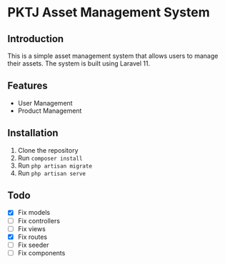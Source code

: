 # PKTJ Asset Management System

## Introduction

This is a simple asset management system that allows users to manage their assets. The system is built using Laravel 11.

## Features

-   User Management
-   Product Management

## Installation

1. Clone the repository
2. Run `composer install`
3. Run `php artisan migrate`
4. Run `php artisan serve`

## Todo

-   [x] Fix models
-   [ ] Fix controllers
-   [ ] Fix views
-   [x] Fix routes
-   [ ] Fix seeder
-   [ ] Fix components
